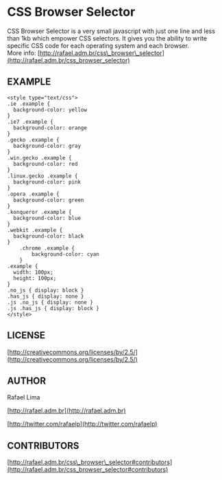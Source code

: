 CSS Browser Selector
=====================

CSS Browser Selector is a very small javascript with just one line and less than 1kb which empower CSS selectors. It gives you the ability to write specific CSS code for each operating system and each browser.<br/>
More info: [http://rafael.adm.br/css\_browser\_selector](http://rafael.adm.br/css_browser_selector)

EXAMPLE
--------

    <style type="text/css">
    .ie .example {
      background-color: yellow
    }
    .ie7 .example {
      background-color: orange
    }
    .gecko .example {
      background-color: gray
    }
    .win.gecko .example {
      background-color: red
    }
    .linux.gecko .example {
      background-color: pink
    }
    .opera .example {
      background-color: green
    }
    .konqueror .example {
      background-color: blue
    }
    .webkit .example {
      background-color: black
    }
		.chrome .example {
			background-color: cyan
		}
    .example {
      width: 100px;
      height: 100px;
    }
    .no_js { display: block }
    .has_js { display: none }
    .js .no_js { display: none }
    .js .has_js { display: block }
    </style>


LICENSE
--------

[http://creativecommons.org/licenses/by/2.5/](http://creativecommons.org/licenses/by/2.5/)

AUTHOR
--------

Rafael Lima

[http://rafael.adm.br](http://rafael.adm.br)

[http://twitter.com/rafaelp](http://twitter.com/rafaelp)

CONTRIBUTORS
--------

[http://rafael.adm.br/css\_browser\_selector#contributors](http://rafael.adm.br/css_browser_selector#contributors)



